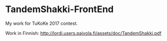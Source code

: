 # TandemShakki-FrontEnd
My work for TuKoKe 2017 contest. 

Work in Finnish: http://lordi.users.paivola.fi/assets/doc/TandemShakki.pdf
